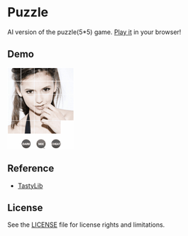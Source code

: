 # Puzzle

AI version of the puzzle(5*5) game. [Play it](https://stevennl.github.io/Puzzle) in your browser!

## Demo

![](img/demo.gif)

## Reference

- [TastyLib](https://github.com/stevennl/TastyLib)

## License

See the [LICENSE](./LICENSE) file for license rights and limitations.
